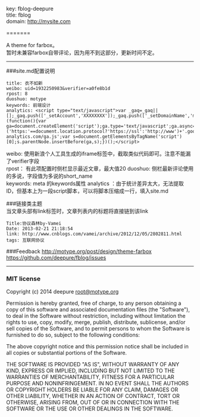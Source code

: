 key: fblog-deepure  
title: fblog  
domain: http://mysite.com  

=======

A theme for farbox。  
暂时未兼容farbox自带评论，因为用不到这部分，更新时间不定。   


---
###site.md配置说明  

	title: 衣不如新
    weibo: uid=1932250983&verifier=a0fe8b1d   
    rpost: 8  
    duoshuo: motype  
    keywords: 前端设计
    analytics: <script type="text/javascript">var _gaq=_gaq||[];_gaq.push(['_setAccount','XXXXXXXX']);_gaq.push(['_setDomainName','motype.org']);_gaq.push(['_trackPageview']);(function(){var ga=document.createElement('script');ga.type='text/javascript';ga.async=true;ga.src=('https:'==document.location.protocol?'https://ssl':'http://www')+'.google-analytics.com/ga.js';var s=document.getElementsByTagName('script')[0];s.parentNode.insertBefore(ga,s);})();</script>  
    
 weibo: 使用新浪个人工具生成的iframe标签中，截取类似代码即可。注意不能漏了verifier字段  
 rpost： 有此项配置时侧栏显示最近文章，最大值20
 duoshuo: 侧栏最新评论使用的多说，字段值为多说的short_name  
 keywords: meta 的keywords属性
 analytics ：由于统计差异太大，无法提取ID，但基本上为一段script脚本，可以将脚本压缩成一行，填入site.md  
 
###链接类主题   
当文章头部有link标签时，文章列表内的标题将直接链到该link  
 
    Title:协议森林by-Vamei
    Date: 2013-02-21 21:18:54  
    link: http://www.cnblogs.com/vamei/archive/2012/12/05/2802811.html  
    tags: 互联网协议  

###Feedback
http://motype.org/post/design/theme-farbox  
https://github.com/deepure/fblog/issues


---

### MIT license
Copyright (c) 2014 deepure <root@motype.org>

Permission is hereby granted, free of charge, to any person obtaining a copy
of this software and associated documentation files (the &quot;Software&quot;), to deal
in the Software without restriction, including without limitation the rights
to use, copy, modify, merge, publish, distribute, sublicense, and/or sell
copies of the Software, and to permit persons to whom the Software is
furnished to do so, subject to the following conditions:

The above copyright notice and this permission notice shall be included in
all copies or substantial portions of the Software.

THE SOFTWARE IS PROVIDED &quot;AS IS&quot;, WITHOUT WARRANTY OF ANY KIND, EXPRESS OR
IMPLIED, INCLUDING BUT NOT LIMITED TO THE WARRANTIES OF MERCHANTABILITY,
FITNESS FOR A PARTICULAR PURPOSE AND NONINFRINGEMENT. IN NO EVENT SHALL THE
AUTHORS OR COPYRIGHT HOLDERS BE LIABLE FOR ANY CLAIM, DAMAGES OR OTHER
LIABILITY, WHETHER IN AN ACTION OF CONTRACT, TORT OR OTHERWISE, ARISING FROM,
OUT OF OR IN CONNECTION WITH THE SOFTWARE OR THE USE OR OTHER DEALINGS IN
THE SOFTWARE.